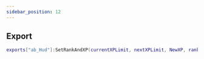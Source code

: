 ```yaml
---
sidebar_position: 12
---
```


## Export

```lua
exports["ab_Hud"]:SetRankAndXP(currentXPLimit, nextXPLimit, NewXP, rank, onScreenDuration, customColor)
```
